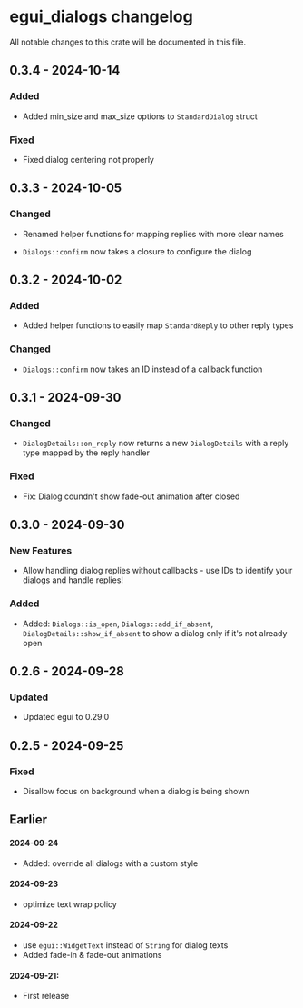 # egui_dialogs changelog

All notable changes to this crate will be documented in this file.

## 0.3.4 - 2024-10-14

### Added

- Added min_size and max_size options to `StandardDialog` struct

### Fixed

- Fixed dialog centering not properly

## 0.3.3 - 2024-10-05

### Changed

- Renamed helper functions for mapping replies with more clear names

- `Dialogs::confirm` now takes a closure to configure the dialog

## 0.3.2 - 2024-10-02

### Added

- Added helper functions to easily map `StandardReply` to other reply types

### Changed

- `Dialogs::confirm` now takes an ID instead of a callback function

## 0.3.1 - 2024-09-30

### Changed

- `DialogDetails::on_reply` now returns a new `DialogDetails` with a reply type mapped by the reply handler

### Fixed

- Fix: Dialog coundn't show fade-out animation after closed

## 0.3.0 - 2024-09-30

### New Features

- Allow handling dialog replies without callbacks - use IDs to identify your dialogs and handle replies!

### Added

- Added: `Dialogs::is_open`, `Dialogs::add_if_absent`, `DialogDetails::show_if_absent` to show a dialog only if it's not already open

## 0.2.6 - 2024-09-28

### Updated

- Updated egui to 0.29.0

## 0.2.5 - 2024-09-25

### Fixed
- Disallow focus on background when a dialog is being shown

## Earlier

#### 2024-09-24
- Added: override all dialogs with a custom style

#### 2024-09-23
- optimize text wrap policy

#### 2024-09-22
- use `egui::WidgetText` instead of `String` for dialog texts
- Added fade-in & fade-out animations

#### 2024-09-21: 
- First release